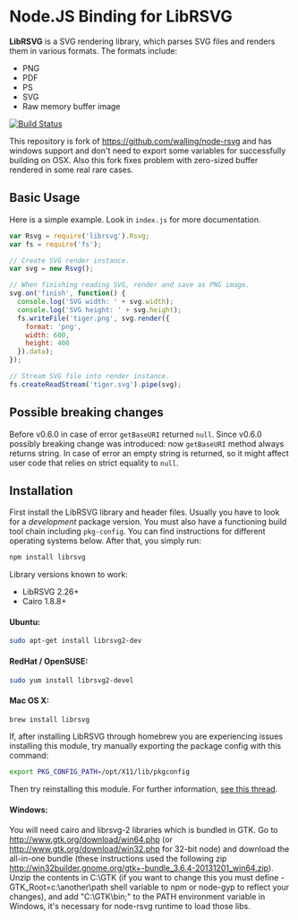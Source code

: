 # Node.JS Binding for LibRSVG

**LibRSVG** is a SVG rendering library, which parses SVG files and renders them in various formats. The formats include:

 *  PNG
 *  PDF
 *  PS
 *  SVG
 *  Raw memory buffer image

[![Build Status](https://travis-ci.org/2gis/node-rsvg.svg?branch=master)](https://travis-ci.org/2gis/node-rsvg)

This repository is fork of https://github.com/walling/node-rsvg and has windows support and don't need to export some variables for successfully building on OSX.
Also this fork fixes problem with zero-sized buffer rendered in some real rare cases.

## Basic Usage

Here is a simple example. Look in `index.js` for more documentation.

```javascript
var Rsvg = require('librsvg').Rsvg;
var fs = require('fs');

// Create SVG render instance.
var svg = new Rsvg();

// When finishing reading SVG, render and save as PNG image.
svg.on('finish', function() {
  console.log('SVG width: ' + svg.width);
  console.log('SVG height: ' + svg.height);
  fs.writeFile('tiger.png', svg.render({
    format: 'png',
    width: 600,
    height: 400
  }).data);
});

// Stream SVG file into render instance.
fs.createReadStream('tiger.svg').pipe(svg);
```

## Possible breaking changes

Before v0.6.0 in case of error `getBaseURI` returned `null`.
Since v0.6.0 possibly breaking change was introduced: now `getBaseURI` method always returns string. In case of error an empty string is returned, so it might affect user code that relies on strict equality to `null`. 

## Installation

First install the LibRSVG library and header files. Usually you have to look for a *development* package version. You must also have a functioning build tool chain including `pkg-config`. You can find instructions for different operating systems below. After that, you simply run:

```bash
npm install librsvg
```

Library versions known to work:

 *  LibRSVG 2.26+
 *  Cairo 1.8.8+

#### Ubuntu:

```bash
sudo apt-get install librsvg2-dev
```

#### RedHat / OpenSUSE:

```bash
sudo yum install librsvg2-devel
```

#### Mac OS X:

```bash
brew install librsvg
```

If, after installing LibRSVG through homebrew you are experiencing issues installing this module, try manually exporting the package config with this command:

```bash
export PKG_CONFIG_PATH=/opt/X11/lib/pkgconfig
```

Then try reinstalling this module. For further information, [see this thread](https://github.com/Homebrew/homebrew/issues/14123).

#### Windows:

You will need cairo and librsvg-2 libraries which is bundled in GTK.
Go to http://www.gtk.org/download/win64.php (or http://www.gtk.org/download/win32.php for 32-bit node)
and download the all-in-one bundle (these instructions used the following zip http://win32builder.gnome.org/gtk+-bundle_3.6.4-20131201_win64.zip).
Unzip the contents in C:\GTK (if you want to change this you must define -GTK_Root=c:\another\path shell variable to npm or node-gyp to reflect your changes),
and add "C:\GTK\bin;" to the PATH environment variable in Windows, it's necessary for node-rsvg runtime to load those libs.
